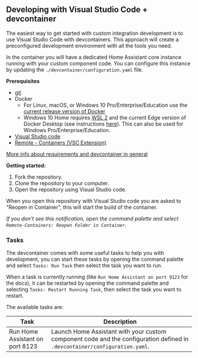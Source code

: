 ## Developing with Visual Studio Code + devcontainer

The easiest way to get started with custom integration development is to use Visual Studio Code with devcontainers. This approach will create a preconfigured development environment with all the tools you need.

In the container you will have a dedicated Home Assistant core instance running with your custom component code. You can configure this instance by updating the `./devcontainer/configuration.yaml` file.

**Prerequisites**

- [git](https://git-scm.com/book/en/v2/Getting-Started-Installing-Git)
- Docker
  -  For Linux, macOS, or Windows 10 Pro/Enterprise/Education use the [current release version of Docker](https://docs.docker.com/install/)
  -   Windows 10 Home requires [WSL 2](https://docs.microsoft.com/windows/wsl/wsl2-install) and the current Edge version of Docker Desktop (see instructions [here](https://docs.docker.com/docker-for-windows/wsl-tech-preview/)). This can also be used for Windows Pro/Enterprise/Education.
- [Visual Studio code](https://code.visualstudio.com/)
- [Remote - Containers (VSC Extension)][extension-link]

[More info about requirements and devcontainer in general](https://code.visualstudio.com/docs/remote/containers#_getting-started)

[extension-link]: https://marketplace.visualstudio.com/items?itemName=ms-vscode-remote.remote-containers

**Getting started:**

1. Fork the repository.
2. Clone the repository to your computer.
3. Open the repository using Visual Studio code.

When you open this repository with Visual Studio code you are asked to "Reopen in Container", this will start the build of the container.

_If you don't see this notification, open the command palette and select `Remote-Containers: Reopen Folder in Container`._

### Tasks

The devcontainer comes with some useful tasks to help you with development, you can start these tasks by opening the command palette and select `Tasks: Run Task` then select the task you want to run.

When a task is currently running (like `Run Home Assistant on port 9123` for the docs), it can be restarted by opening the command palette and selecting `Tasks: Restart Running Task`, then select the task you want to restart.

The available tasks are:

Task | Description
-- | --
Run Home Assistant on port 8123 | Launch Home Assistant with your custom component code and the configuration defined in `.devcontainer/configuration.yaml`.
